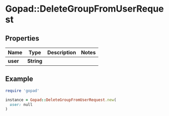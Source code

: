 # Gopad::DeleteGroupFromUserRequest

## Properties

| Name | Type | Description | Notes |
| ---- | ---- | ----------- | ----- |
| **user** | **String** |  |  |

## Example

```ruby
require 'gopad'

instance = Gopad::DeleteGroupFromUserRequest.new(
  user: null
)
```

